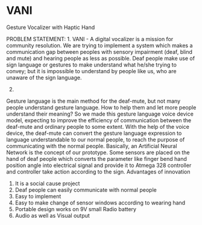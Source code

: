 # VANI
Gesture Vocalizer with Haptic Hand

PROBLEM STATEMENT:
1.
VANI - A digital vocalizer is a mission for community resolution. We are trying to implement a system which makes a communication gap between peoples with sensory impairment (deaf, blind and mute) and hearing people as less as possible. Deaf people make use of sign language or gestures to make understand what he/she trying to convey; but it is impossible to understand by people like us, who are unaware of the sign language.

2.
Gesture language is the main method for the deaf-mute, but not many people understand gesture language. How to help them and let more people understand their meaning? So we made this gesture language voice device model, expecting to improve the efficiency of communication between the deaf-mute and ordinary people to some extent. With the help of the voice device, the deaf-mute can convert the gesture language expression to language understandable to our normal people, to reach the purpose of communicating with the normal people.
Basically, an Artificial Neural Network is the concept of our prototype. Some sensors are placed on the hand of deaf people which converts the parameter like finger bend hand position angle into electrical signal and provide it to Atmega 328 controller and controller take action according to the sign.
Advantages of innovation
1. It is a social cause project
2. Deaf people can easily communicate with normal people
3. Easy to implement
4. Easy to make change of sensor windows according to wearing hand
5. Portable design works on 9V small Radio battery
6. Audio as well as Visual output
